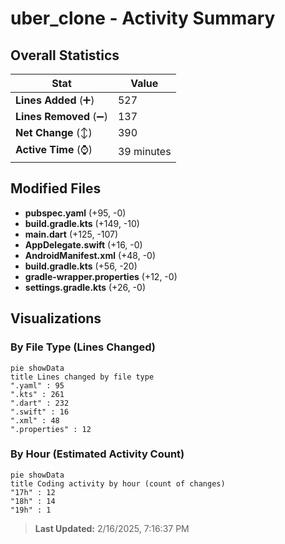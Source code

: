 # uber_clone - Activity Summary 

## Overall Statistics

| Stat                   | Value                                                             |
| ---------------------- | ----------------------------------------------------------------- |
| **Lines Added** (➕)   | 527                                          |
| **Lines Removed** (➖) | 137                                        |
| **Net Change** (↕)    | 390                |
| **Active Time** (⌚)   | 39 minutes |


## Modified Files
- **pubspec.yaml** (+95, -0)
- **build.gradle.kts** (+149, -10)
- **main.dart** (+125, -107)
- **AppDelegate.swift** (+16, -0)
- **AndroidManifest.xml** (+48, -0)
- **build.gradle.kts** (+56, -20)
- **gradle-wrapper.properties** (+12, -0)
- **settings.gradle.kts** (+26, -0)

## Visualizations

### By File Type (Lines Changed)

```mermaid
pie showData
title Lines changed by file type
".yaml" : 95
".kts" : 261
".dart" : 232
".swift" : 16
".xml" : 48
".properties" : 12
```

### By Hour (Estimated Activity Count)

```mermaid
pie showData
title Coding activity by hour (count of changes)
"17h" : 12
"18h" : 14
"19h" : 1
```


> **Last Updated:** 2/16/2025, 7:16:37 PM